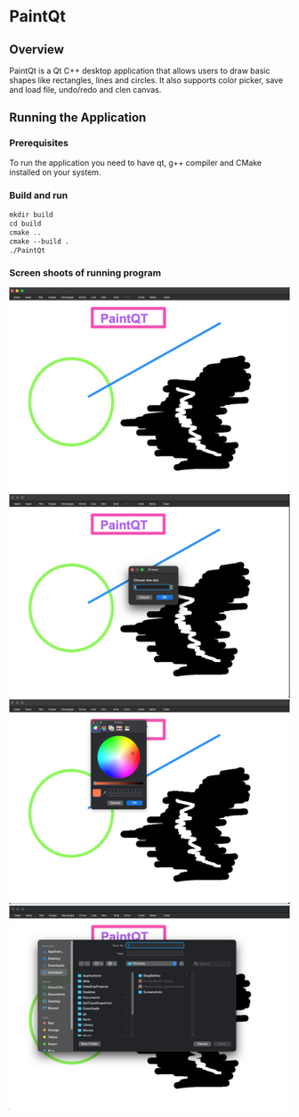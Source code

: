 # PaintQt

## Overview

PaintQt is a Qt C++ desktop application that allows users to draw basic shapes like rectangles, lines and circles. It also supports color picker, save and load file, undo/redo and clen canvas.

## Running the Application

### Prerequisites
To run the application you need to have qt, g++ compiler and CMake installed on your system.

### Build and run

```shell
mkdir build
cd build
cmake ..
cmake --build .
./PaintQt
```

### Screen shoots of running program
![program_running_1](img/program_running_1.png)
![program_running_2](img/program_running_2.png)
![program_running_3](img/program_running_3.png)
![program_running_4](img/program_running_4.png)